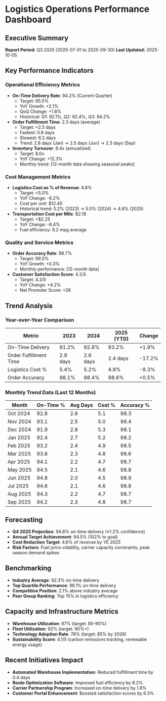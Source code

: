 # Logistics Operations Performance Dashboard

## Executive Summary
**Report Period:** Q3 2025 (2025-07-01 to 2025-09-30)
**Last Updated:** 2025-10-05

## Key Performance Indicators

### Operational Efficiency Metrics
- **On-Time Delivery Rate**: 94.2% (Current Quarter)
  - Target: 95.0%
  - YoY Growth: +2.1%
  - QoQ Change: +1.8%
  - Historical: Q1: 92.1%, Q2: 92.4%, Q3: 94.2%
- **Order Fulfillment Time**: 2.3 days (average)
  - Target: <2.5 days
  - Fastest: 0.8 days
  - Slowest: 6.2 days
  - Trend: 2.8 days (Jan) → 2.5 days (Jun) → 2.3 days (Sep)
- **Inventory Turnover**: 8.4x (annualized)
  - Target: 8.0x
  - YoY Change: +12.3%
  - Monthly trend: [12-month data showing seasonal peaks]

### Cost Management Metrics
- **Logistics Cost as % of Revenue**: 4.8%
  - Target: <5.0%
  - YoY Change: -8.2%
  - Cost per unit: $12.45
  - Historical trend: 5.2% (2023) → 5.0% (2024) → 4.8% (2025)
- **Transportation Cost per Mile**: $2.18
  - Target: <$2.25
  - YoY Change: -6.4%
  - Fuel efficiency: 8.2 mpg average

### Quality and Service Metrics
- **Order Accuracy Rate**: 98.7%
  - Target: 99.0%
  - YoY Growth: +0.3%
  - Monthly performance: [12-month data]
- **Customer Satisfaction Score**: 4.2/5
  - Target: 4.3/5
  - YoY Change: +4.2%
  - Net Promoter Score: +28

## Trend Analysis

### Year-over-Year Comparison
| Metric | 2023 | 2024 | 2025 (YTD) | Change |
|--------|------|------|------------|--------|
| On-Time Delivery | 91.2% | 92.8% | 93.2% | +1.9% |
| Order Fulfillment Time | 2.9 days | 2.6 days | 2.4 days | -17.2% |
| Logistics Cost % | 5.4% | 5.2% | 4.9% | -9.3% |
| Order Accuracy | 98.1% | 98.4% | 98.6% | +0.5% |

### Monthly Trend Data (Last 12 Months)
| Month | On-Time % | Avg Days | Cost % | Accuracy % |
|-------|-----------|----------|--------|------------|
| Oct 2024 | 92.8 | 2.6 | 5.1 | 98.3 |
| Nov 2024 | 93.1 | 2.5 | 5.0 | 98.4 |
| Dec 2024 | 91.9 | 2.8 | 5.3 | 98.1 |
| Jan 2025 | 92.4 | 2.7 | 5.2 | 98.2 |
| Feb 2025 | 93.2 | 2.4 | 4.9 | 98.5 |
| Mar 2025 | 93.8 | 2.3 | 4.8 | 98.6 |
| Apr 2025 | 94.1 | 2.2 | 4.7 | 98.7 |
| May 2025 | 94.5 | 2.1 | 4.6 | 98.8 |
| Jun 2025 | 94.8 | 2.0 | 4.5 | 98.9 |
| Jul 2025 | 94.6 | 2.1 | 4.6 | 98.8 |
| Aug 2025 | 94.3 | 2.2 | 4.7 | 98.7 |
| Sep 2025 | 94.2 | 2.3 | 4.8 | 98.7 |

## Forecasting
- **Q4 2025 Projection**: 94.8% on-time delivery (±1.2% confidence)
- **Annual Target Achievement**: 94.5% (102% to goal)
- **Cost Reduction Target**: 4.6% of revenue by YE 2025
- **Risk Factors**: Fuel price volatility, carrier capacity constraints, peak season demand spikes

## Benchmarking
- **Industry Average**: 92.3% on-time delivery
- **Top Quartile Performance**: 96.1% on-time delivery
- **Competitive Position**: 2.1% above industry average
- **Peer Group Ranking**: Top 15% in logistics efficiency

## Capacity and Infrastructure Metrics
- **Warehouse Utilization**: 87% (target: 85-90%)
- **Fleet Utilization**: 92% (target: 90%+)
- **Technology Adoption Rate**: 78% (target: 85% by 2026)
- **Sustainability Score**: 4.1/5 (carbon emissions tracking, renewable energy usage)

## Recent Initiatives Impact
- **Automated Warehouse Implementation**: Reduced fulfillment time by 0.4 days
- **Route Optimization Software**: Improved fuel efficiency by 8.2%
- **Carrier Partnership Program**: Increased on-time delivery by 1.8%
- **Customer Portal Enhancement**: Boosted satisfaction scores by 6.3%